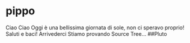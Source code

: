 # pippo
Ciao
Ciao
Oggi è una bellissima giornata di sole, non ci speravo proprio!
Saluti e baci!
Arrivederci
Stiamo provando Source Tree...
##Pluto
